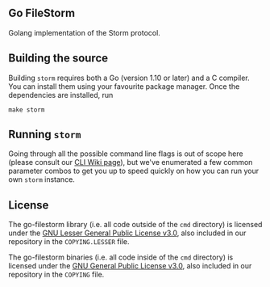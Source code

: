 ## Go FileStorm

Golang implementation of the Storm protocol.

## Building the source

Building `storm` requires both a Go (version 1.10 or later) and a C compiler. You can install
them using your favourite package manager. Once the dependencies are installed, run

```shell
make storm
```
## Running `storm`

Going through all the possible command line flags is out of scope here (please consult our
[CLI Wiki page](https://github.com/filestorm/go-filestorm/wiki/Command-Line-Options)),
but we've enumerated a few common parameter combos to get you up to speed quickly
on how you can run your own `storm` instance.

## License

The go-filestorm library (i.e. all code outside of the `cmd` directory) is licensed under the
[GNU Lesser General Public License v3.0](https://www.gnu.org/licenses/lgpl-3.0.en.html),
also included in our repository in the `COPYING.LESSER` file.

The go-filestorm binaries (i.e. all code inside of the `cmd` directory) is licensed under the
[GNU General Public License v3.0](https://www.gnu.org/licenses/gpl-3.0.en.html), also
included in our repository in the `COPYING` file.
